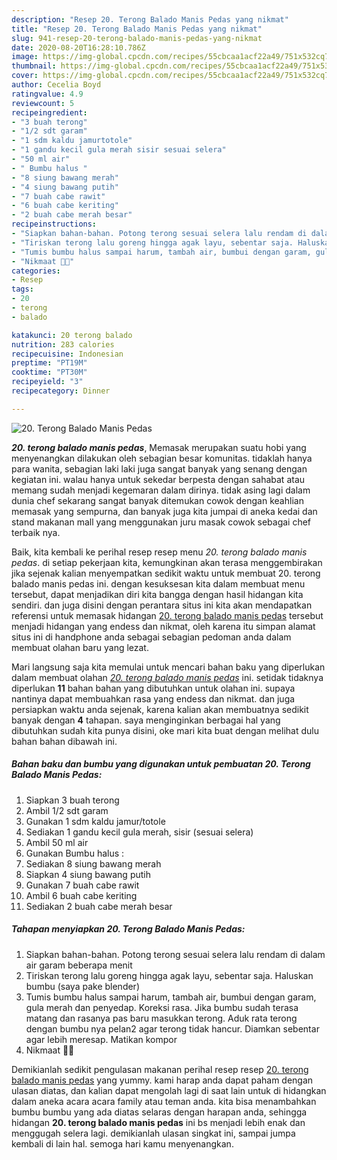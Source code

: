 ```yaml
---
description: "Resep 20. Terong Balado Manis Pedas yang nikmat"
title: "Resep 20. Terong Balado Manis Pedas yang nikmat"
slug: 941-resep-20-terong-balado-manis-pedas-yang-nikmat
date: 2020-08-20T16:28:10.786Z
image: https://img-global.cpcdn.com/recipes/55cbcaa1acf22a49/751x532cq70/20-terong-balado-manis-pedas-foto-resep-utama.jpg
thumbnail: https://img-global.cpcdn.com/recipes/55cbcaa1acf22a49/751x532cq70/20-terong-balado-manis-pedas-foto-resep-utama.jpg
cover: https://img-global.cpcdn.com/recipes/55cbcaa1acf22a49/751x532cq70/20-terong-balado-manis-pedas-foto-resep-utama.jpg
author: Cecelia Boyd
ratingvalue: 4.9
reviewcount: 5
recipeingredient:
- "3 buah terong"
- "1/2 sdt garam"
- "1 sdm kaldu jamurtotole"
- "1 gandu kecil gula merah sisir sesuai selera"
- "50 ml air"
- " Bumbu halus "
- "8 siung bawang merah"
- "4 siung bawang putih"
- "7 buah cabe rawit"
- "6 buah cabe keriting"
- "2 buah cabe merah besar"
recipeinstructions:
- "Siapkan bahan-bahan. Potong terong sesuai selera lalu rendam di dalam air garam beberapa menit"
- "Tiriskan terong lalu goreng hingga agak layu, sebentar saja. Haluskan bumbu (saya pake blender)"
- "Tumis bumbu halus sampai harum, tambah air, bumbui dengan garam, gula merah dan penyedap. Koreksi rasa. Jika bumbu sudah terasa matang dan rasanya pas baru masukkan terong. Aduk rata terong dengan bumbu nya pelan2 agar terong tidak hancur. Diamkan sebentar agar lebih meresap. Matikan kompor"
- "Nikmaat 💝🍆"
categories:
- Resep
tags:
- 20
- terong
- balado

katakunci: 20 terong balado 
nutrition: 283 calories
recipecuisine: Indonesian
preptime: "PT19M"
cooktime: "PT30M"
recipeyield: "3"
recipecategory: Dinner

---
```



![20. Terong Balado Manis Pedas](https://img-global.cpcdn.com/recipes/55cbcaa1acf22a49/751x532cq70/20-terong-balado-manis-pedas-foto-resep-utama.jpg)

<b><i>20. terong balado manis pedas</i></b>, Memasak merupakan suatu hobi yang menyenangkan dilakukan oleh sebagian besar komunitas. tidaklah hanya para wanita, sebagian laki laki juga sangat banyak yang senang dengan kegiatan ini. walau hanya untuk sekedar berpesta dengan sahabat atau memang sudah menjadi kegemaran dalam dirinya. tidak asing lagi dalam dunia chef sekarang sangat banyak ditemukan cowok dengan keahlian memasak yang sempurna, dan banyak juga kita jumpai di aneka kedai dan stand makanan mall yang menggunakan juru masak cowok sebagai chef terbaik nya.



Baik, kita kembali ke perihal resep resep menu <i>20. terong balado manis pedas</i>. di setiap pekerjaan kita, kemungkinan akan terasa menggembirakan jika sejenak kalian menyempatkan sedikit waktu untuk membuat 20. terong balado manis pedas ini. dengan kesuksesan kita dalam membuat menu tersebut, dapat menjadikan diri kita bangga dengan hasil hidangan kita sendiri. dan juga disini dengan perantara situs ini kita akan mendapatkan referensi untuk memasak hidangan <u>20. terong balado manis pedas</u> tersebut menjadi hidangan yang endess dan nikmat, oleh karena itu simpan alamat situs ini di handphone anda sebagai sebagian pedoman anda dalam membuat olahan baru yang lezat.


Mari langsung saja kita memulai untuk mencari bahan baku yang diperlukan dalam membuat olahan <u><i>20. terong balado manis pedas</i></u> ini. setidak tidaknya diperlukan <b>11</b> bahan bahan yang dibutuhkan untuk olahan ini. supaya nantinya dapat membuahkan rasa yang endess dan nikmat. dan juga persiapkan waktu anda sejenak, karena kalian akan membuatnya sedikit banyak dengan <b>4</b> tahapan. saya menginginkan berbagai hal yang dibutuhkan sudah kita punya disini, oke mari kita buat dengan melihat dulu bahan bahan dibawah ini.

<!--inarticleads1-->

##### Bahan baku dan bumbu yang digunakan untuk pembuatan 20. Terong Balado Manis Pedas:

1. Siapkan 3 buah terong
1. Ambil 1/2 sdt garam
1. Gunakan 1 sdm kaldu jamur/totole
1. Sediakan 1 gandu kecil gula merah, sisir (sesuai selera)
1. Ambil 50 ml air
1. Gunakan  Bumbu halus :
1. Sediakan 8 siung bawang merah
1. Siapkan 4 siung bawang putih
1. Gunakan 7 buah cabe rawit
1. Ambil 6 buah cabe keriting
1. Sediakan 2 buah cabe merah besar




<!--inarticleads2-->

##### Tahapan menyiapkan 20. Terong Balado Manis Pedas:

1. Siapkan bahan-bahan. Potong terong sesuai selera lalu rendam di dalam air garam beberapa menit
1. Tiriskan terong lalu goreng hingga agak layu, sebentar saja. Haluskan bumbu (saya pake blender)
1. Tumis bumbu halus sampai harum, tambah air, bumbui dengan garam, gula merah dan penyedap. Koreksi rasa. Jika bumbu sudah terasa matang dan rasanya pas baru masukkan terong. Aduk rata terong dengan bumbu nya pelan2 agar terong tidak hancur. Diamkan sebentar agar lebih meresap. Matikan kompor
1. Nikmaat 💝🍆




Demikianlah sedikit pengulasan makanan perihal resep resep <u>20. terong balado manis pedas</u> yang yummy. kami harap anda dapat paham dengan ulasan diatas, dan kalian dapat mengolah lagi di saat lain untuk di hidangkan dalam aneka acara acara family atau teman anda. kita bisa menambahkan bumbu bumbu yang ada diatas selaras dengan harapan anda, sehingga hidangan <b>20. terong balado manis pedas</b> ini bs menjadi lebih enak dan menggugah selera lagi. demikianlah ulasan singkat ini, sampai jumpa kembali di lain hal. semoga hari kamu menyenangkan.

